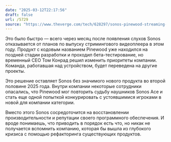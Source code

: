```yaml
---
date: "2025-03-12T22:17:56"
draft: false
url: /5729
source: "https://www.theverge.com/tech/628297/sonos-pinewood-streaming-box-canceled"
---
```


Это было быстро — всего через месяц после появления слухов Sonos отказывается от планов по выпуску стримингового видеоплеера в этом году. Продукт с кодовым названием Pinewood уже находился на поздней стадии разработки и проходил бета-тестирование, но временный CEO Том Конрад решил изменить приоритеты компании. Команда, работавшая над устройством, будет переведена на другие проекты.

Это решение оставляет Sonos без значимого нового продукта во второй половине 2025 года. Внутри компании некоторые сотрудники опасались, что Pinewood мог повторить судьбу наушников Sonos Ace и стать еще одной попыткой конкурировать с устоявшимися игроками в новой для компании категории.

Вместо этого Sonos сосредоточится на восстановлении производительности и репутации своего программного обеспечения. И вроде понимаешь, что приводить в порядок есть что, но никак не получается вспомнить компанию, которая бы вышла из глубокого кризиса с помощью рефакторинга существующих продуктов.